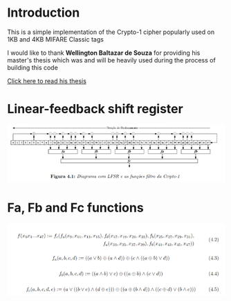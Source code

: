 # Introduction

This is a simple implementation of the Crypto-1 cipher popularly used on 1KB and 4KB MIFARE Classic tags

I would like to thank **Wellington Baltazar de Souza** for providing his master's thesis which was and will be heavily used during the process of building this code

[Click here to read his thesis](https://www.ime.usp.br/~wbsouza/dissertacao.pdf)

# Linear-feedback shift register

![lfsr image](images/lfsr.png)

# Fa, Fb and Fc functions

![fa, fb and fc](images/fs.png)

